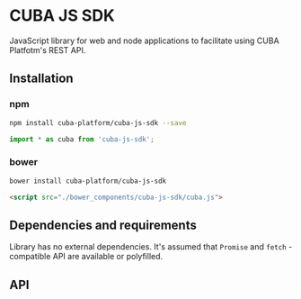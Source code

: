 # CUBA JS SDK
JavaScript library for web and node applications to facilitate using CUBA Platfotm's REST API.
 
## Installation

### npm

```bash
npm install cuba-platform/cuba-js-sdk --save
```

```javascript
import * as cuba from 'cuba-js-sdk';
```

### bower
```bash
bower install cuba-platform/cuba-js-sdk
```
```html
<script src="./bower_components/cuba-js-sdk/cuba.js">
```


## Dependencies and requirements
Library has no external dependencies. It's assumed that `Promise` and `fetch` -compatible API are available 
or polyfilled.


## API

